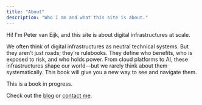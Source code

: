 ```yaml
---
title: "About"
description: "Who I am and what this site is about."
---
```

Hi! I'm Peter van Eijk, and this site is about digital infrastructures at scale.

We often think of digital infrastructures as neutral technical systems. But they aren’t just roads; they’re rulebooks. They define who benefits, who is exposed to risk, and who holds power. From cloud platforms to AI, these infrastructures shape our world—but we rarely think about them systematically. This book will give you a new way to see and navigate them.

This is a book in progress.

Check out the [blog](/posts/) or [contact me](mailto:your@email.com).
